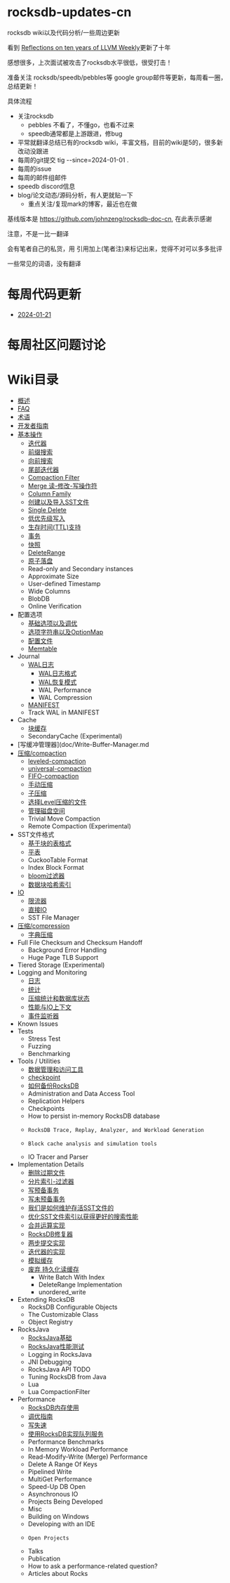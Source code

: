 # rocksdb-updates-cn

rocksdb wiki以及代码分析/一些周边更新

看到 [Reflections on ten years of LLVM Weekly](https://muxup.com/2024q1/reflections-on-ten-years-of-llvm-weekly)更新了十年

感想很多，上次面试被攻击了rocksdb水平很低，很受打击！

准备关注 rocksdb/speedb/pebbles等 google group邮件等更新，每周看一圈，总结更新！

具体流程

- 关注rocksdb 
  - pebbles 不看了，不懂go，也看不过来
  - speedb通常都是上游跟进，修bug
- 平常就翻译总结已有的rocksdb wiki，丰富文档，目前的wiki是5的，很多新改动没跟进
- 每周的git提交 tig --since=2024-01-01 .
- 每周的issue
- 每周的邮件组邮件
- speedb discord信息
- blog/论文动态/源码分析，有人更就贴一下
  - 重点关注/复现mark的博客，最近也在做


基线版本是 https://github.com/johnzeng/rocksdb-doc-cn, 在此表示感谢

注意，不是一比一翻译

会有笔者自己的私货，用 引用加上(笔者注)来标记出来，觉得不对可以多多批评

一些常见的词语，没有翻译

# 每周代码更新

- [2024-01-21](commit/2024-01-21.md)

# 每周社区问题讨论

# Wiki目录

- [概述](doc/OverView.md)
- [FAQ](doc/RocksDB-FAQ.md)
- [术语](doc/Terminology.md)
- [开发者指南](doc/Contributor-Guide.md)
- [基本操作](doc/Basic-Operations.md)
  - [迭代器](doc/Iterator.md)
  - [前缀搜索](doc/Prefix-seek.md)
  - [向前搜索](doc/SeekForPrev.md)
  - [尾部迭代器](doc/Tailing-Iterator.md)
  - [Compaction Filter](doc/Compaction-Filter.md)
  - [Merge 读-修改-写操作符](doc/Merge-Operator.md)
  - [Column Family](doc/Column-Families.md)
  - [创建以及导入SST文件](doc/Creating-and-Ingesting-SST-files.md)
  - [Single Delete](doc/Single-Delete.md)
  - [低优先级写入](doc/Low-Priority-Write.md)
  - [生存时间(TTL)支持](doc/Time-to-Live.md)
  - [事务](doc/Transactions.md)
  - [快照](doc/Snapshot.md)
  - [DeleteRange](doc/DeleteRange.md)
  - [原子落盘](doc/Atomic-flush.md)
  - Read-only and Secondary instances
  - Approximate Size
  - User-defined Timestamp
  - Wide Columns
  - BlobDB
  - Online Verification
- 配置选项
  - [基础选项以及调优](doc/Setup-Options-and-Basic-Tuning.md)
  - [选项字符串以及OptionMap](doc/Option-String-and-Option-Map.md)
  - [配置文件](doc/RocksDB-Options-File.md)
  - [Memtable](doc/MemTable.md)
- Journal
  - [WAL日志](doc/Write-Ahead-Log.md)
    - [WAL日志格式](doc/Write-Ahead-Log-File-Format.md)
    - [WAL恢复模式](doc/WAL-Recovery-Modes.md)
    - WAL Performance
    - WAL Compression
  - [MANIFEST](doc/MANIFEST.md)
  - Track WAL in MANIFEST
- Cache
  - [块缓存](doc/Block-Cache.md)
  - SecondaryCache (Experimental)
- [写缓冲管理器](doc/Write-Buffer-Manager.md
- [压缩/compaction](doc/Compaction.md)
  - [leveled-compaction](doc/Leveled-Compaction.md)
  - [universal-compaction](doc/Universal-Compaction.md)
  - [FIFO-compaction](doc/FIFO-compaction-style.md)
  - [手动压缩](doc/Manual-Compaction.md)
  - [子压缩](doc/Sub-Compaction.md)
  - [选择Level压缩的文件](doc/Choose-Level-Compaction-Files.md)
  - [管理磁盘空间](doc/Managing-Disk-Space-Utilization.md)
  - Trivial Move Compaction
  - Remote Compaction (Experimental)
- SST文件格式
  - [基于块的表格式](doc/Rocksdb-BlockBasedTable-Format.md)
  - [平表](doc/PlainTable-Format.md)
  - CuckooTable Format
  - Index Block Format
  - [bloom过滤器](doc/RocksDB-Bloom-Filter.md)
  - [数据块哈希索引](doc/Data-Block-Hash-Index.md)
- [IO](doc/IO.md)
  - [限流器](doc/Rate-Limiter.md)
  - [直接IO](doc/Direct-IO.md)
  - SST File Manager
- [压缩/compression](doc/Compression.md)
  - [字典压缩](doc/Dictionary-Compression.md)
- Full File Checksum and Checksum Handoff
  - Background Error Handling
  - Huge Page TLB Support
- Tiered Storage (Experimental)
- Logging and Monitoring
  - [日志](doc/Logger.md)
  - [统计](doc/Statistics.md)
  - [压缩统计和数据库状态](doc/Compaction-Stats-and-DB-Status.md)
  - [性能与IO上下文](doc/Perf-Context-and-IO-Stats-Context.md)
  - [事件监听器](doc/EventListener.md)
- Known Issues
- Tests
  - Stress Test
  - Fuzzing
  - Benchmarking
- Tools / Utilities
  - [数据管理和访问工具](doc/Administration-and-Data-Access-Tool.md)
  - [checkpoint](doc/Checkpoints.md)
  - [如何备份RocksDB](doc/How-to-backup-RocksDB.md)
  - Administration and Data Access Tool
  -  Replication Helpers
  -   Checkpoints
  -    How to persist in-memory RocksDB database
  -     RocksDB Trace, Replay, Analyzer, and Workload Generation
  -     Block cache analysis and simulation tools
  - IO Tracer and Parser
- Implementation Details
  - [删除过期文件](doc/Delete-Stale-Files.md)
  - [分片索引-过滤器](doc/Partitioned-Index-Filters.md)
  - [写预备事务](doc/WritePrepared-Transactions.md)
  - [写未预备事务](doc/WriteUnprepared-Transactions.md)
  - [我们是如何维护存活SST文件的](doc/How-we-keep-track-of-live-SST-files.md)
  - [优化SST文件索引以获得更好的搜索性能](doc/Indexing-SST-Files-for-Better-Lookup-Performance.md)
  - [合并运算实现](doc/Merge-Operator-Implementation.md)
  - [RocksDB修复器](doc/RocksDB-Repairer.md)
  - [两步提交实现](doc/Two-Phase-Commit-Implementation.md)
  - [迭代器的实现](doc/Iterator-Implementation.md)
  - [模拟缓存](doc/Simulation-Cache.md)
  - [废弃 持久化读缓存](doc/Persistent-Read-Cache.md)
    - Write Batch With Index
    - DeleteRange Implementation
    - unordered_write
- Extending RocksDB
  - RocksDB Configurable Objects
  - The Customizable Class
  - Object Registry
- RocksJava
  - [RocksJava基础](doc/RocksJava-Basics.md)
  - [RocksJava性能测试](doc/RocksJava-Performance-on-Flash-Storage.md)
  - Logging in RocksJava
  - JNI Debugging
  - RocksJava API TODO
  - Tuning RocksDB from Java
  - Lua
  - Lua CompactionFilter
- Performance
  - [RocksDB内存使用](doc/Memory-usage-in-RocksDB.md)
  - [调优指南](doc/RocksDB-Tuning-Guide.md)
  - [写失速](doc/Write-Stalls.md)
  - [使用RocksDB实现队列服务](doc/Implement-Queue-Service-Using-RocksDB.md)
  - Performance Benchmarks
  - In Memory Workload Performance
  - Read-Modify-Write (Merge) Performance
  - Delete A Range Of Keys
  - Pipelined Write
  - MultiGet Performance
  - Speed-Up DB Open
  -  Asynchronous IO
  -   Projects Being Developed
  -    Misc
  -    Building on Windows
  -    Developing with an IDE
  -     Open Projects
  -  Talks
  -  Publication
  - How to ask a performance-related question?
  - Articles about Rocks
